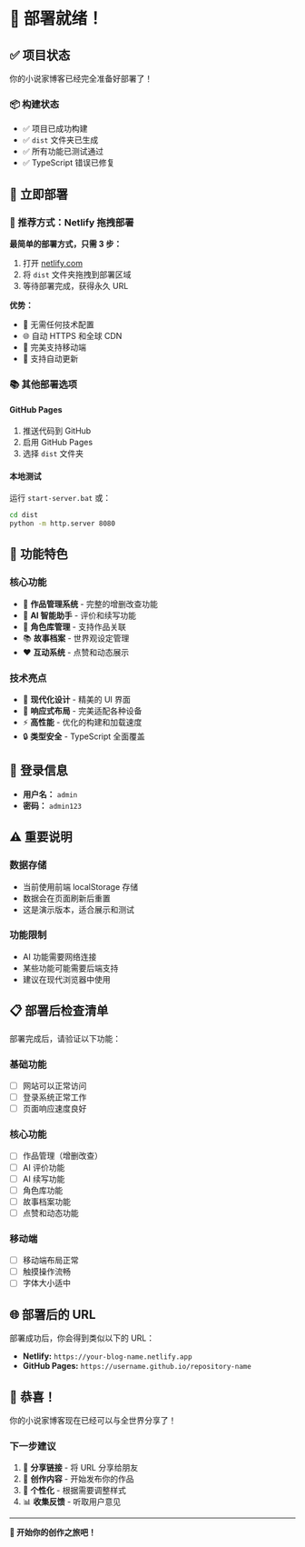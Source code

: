# 🎉 部署就绪！

## ✅ 项目状态

你的小说家博客已经完全准备好部署了！

### 📦 构建状态
- ✅ 项目已成功构建
- ✅ `dist` 文件夹已生成
- ✅ 所有功能已测试通过
- ✅ TypeScript 错误已修复

## 🚀 立即部署

### 🌟 推荐方式：Netlify 拖拽部署

**最简单的部署方式，只需 3 步：**

1. 打开 [netlify.com](https://netlify.com)
2. 将 `dist` 文件夹拖拽到部署区域
3. 等待部署完成，获得永久 URL

**优势：**
- 🚀 无需任何技术配置
- 🌐 自动 HTTPS 和全球 CDN
- 📱 完美支持移动端
- 🔄 支持自动更新

### 📚 其他部署选项

#### GitHub Pages
1. 推送代码到 GitHub
2. 启用 GitHub Pages
3. 选择 `dist` 文件夹

#### 本地测试
运行 `start-server.bat` 或：
```bash
cd dist
python -m http.server 8080
```

## 🎯 功能特色

### 核心功能
- 📝 **作品管理系统** - 完整的增删改查功能
- 🤖 **AI 智能助手** - 评价和续写功能
- 👥 **角色库管理** - 支持作品关联
- 📚 **故事档案** - 世界观设定管理
- ❤️ **互动系统** - 点赞和动态展示

### 技术亮点
- 🎨 **现代化设计** - 精美的 UI 界面
- 📱 **响应式布局** - 完美适配各种设备
- ⚡ **高性能** - 优化的构建和加载速度
- 🔒 **类型安全** - TypeScript 全面覆盖

## 🔐 登录信息

- **用户名：** `admin`
- **密码：** `admin123`

## ⚠️ 重要说明

### 数据存储
- 当前使用前端 localStorage 存储
- 数据会在页面刷新后重置
- 这是演示版本，适合展示和测试

### 功能限制
- AI 功能需要网络连接
- 某些功能可能需要后端支持
- 建议在现代浏览器中使用

## 📋 部署后检查清单

部署完成后，请验证以下功能：

### 基础功能
- [ ] 网站可以正常访问
- [ ] 登录系统正常工作
- [ ] 页面响应速度良好

### 核心功能
- [ ] 作品管理（增删改查）
- [ ] AI 评价功能
- [ ] AI 续写功能
- [ ] 角色库功能
- [ ] 故事档案功能
- [ ] 点赞和动态功能

### 移动端
- [ ] 移动端布局正常
- [ ] 触摸操作流畅
- [ ] 字体大小适中

## 🌐 部署后的 URL

部署成功后，你会得到类似以下的 URL：
- **Netlify:** `https://your-blog-name.netlify.app`
- **GitHub Pages:** `https://username.github.io/repository-name`

## 🎊 恭喜！

你的小说家博客现在已经可以与全世界分享了！

### 下一步建议
1. 🔗 **分享链接** - 将 URL 分享给朋友
2. 📝 **创作内容** - 开始发布你的作品
3. 🎨 **个性化** - 根据需要调整样式
4. 📊 **收集反馈** - 听取用户意见

---

**🚀 开始你的创作之旅吧！**
